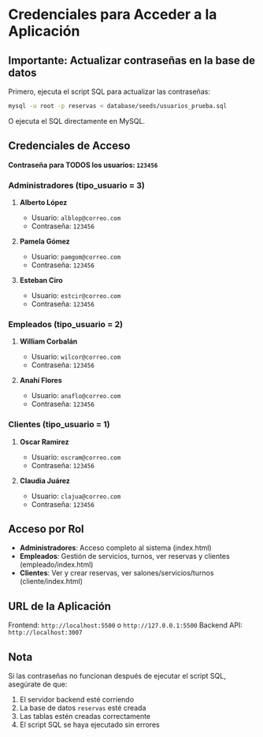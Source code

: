 # Credenciales para Acceder a la Aplicación

## Importante: Actualizar contraseñas en la base de datos

Primero, ejecuta el script SQL para actualizar las contraseñas:

```bash
mysql -u root -p reservas < database/seeds/usuarios_prueba.sql
```

O ejecuta el SQL directamente en MySQL.

## Credenciales de Acceso

**Contraseña para TODOS los usuarios: `123456`**

### Administradores (tipo_usuario = 3)

1. **Alberto López**
   - Usuario: `alblop@correo.com`
   - Contraseña: `123456`

2. **Pamela Gómez**
   - Usuario: `pamgom@correo.com`
   - Contraseña: `123456`

3. **Esteban Ciro**
   - Usuario: `estcir@correo.com`
   - Contraseña: `123456`

### Empleados (tipo_usuario = 2)

1. **William Corbalán**
   - Usuario: `wilcor@correo.com`
   - Contraseña: `123456`

2. **Anahí Flores**
   - Usuario: `anaflo@correo.com`
   - Contraseña: `123456`

### Clientes (tipo_usuario = 1)

1. **Oscar Ramirez**
   - Usuario: `oscram@correo.com`
   - Contraseña: `123456`

2. **Claudia Juárez**
   - Usuario: `clajua@correo.com`
   - Contraseña: `123456`

## Acceso por Rol

- **Administradores**: Acceso completo al sistema (index.html)
- **Empleados**: Gestión de servicios, turnos, ver reservas y clientes (empleado/index.html)
- **Clientes**: Ver y crear reservas, ver salones/servicios/turnos (cliente/index.html)

## URL de la Aplicación

Frontend: `http://localhost:5500` o `http://127.0.0.1:5500`
Backend API: `http://localhost:3007`

## Nota

Si las contraseñas no funcionan después de ejecutar el script SQL, asegúrate de que:
1. El servidor backend esté corriendo
2. La base de datos `reservas` esté creada
3. Las tablas estén creadas correctamente
4. El script SQL se haya ejecutado sin errores

